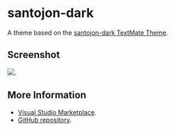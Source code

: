 # santojon-dark

A theme based on the [santojon-dark TextMate Theme](http://colorsublime.com/theme/santojon-dark).


## Screenshot
![](https://raw.githubusercontent.com/gerane/VSCodeThemes/master/gerane.Theme-santojon-dark/screenshot.png).


## More Information
* [Visual Studio Marketplace](https://marketplace.visualstudio.com/items/gerane.Theme-santojon-dark).
* [GitHub repository](https://github.com/gerane/VSCodeThemes).
